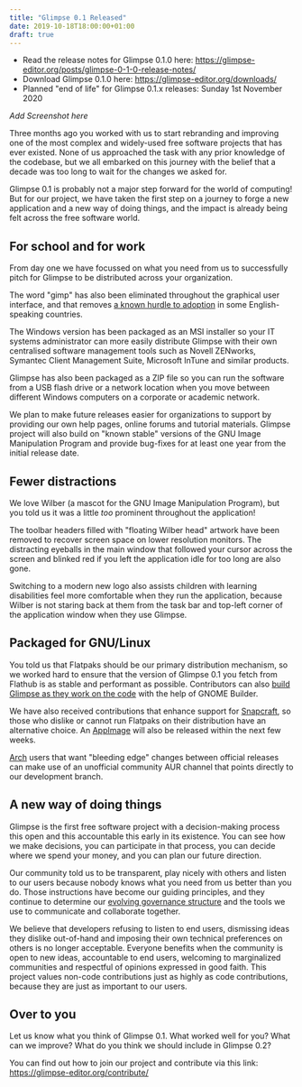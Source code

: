 ```yaml
---
title: "Glimpse 0.1 Released"
date: 2019-10-18T18:00:00+01:00
draft: true
---
```

* Read the release notes for Glimpse 0.1.0 here: https://glimpse-editor.org/posts/glimpse-0-1-0-release-notes/
* Download Glimpse 0.1.0 here: https://glimpse-editor.org/downloads/
* Planned "end of life" for Glimpse 0.1.x releases: Sunday 1st November 2020

*Add Screenshot here*

Three months ago you worked with us to start rebranding and improving one of the most complex and widely-used free software projects that has ever existed. None of us approached the task with any prior knowledge of the codebase, but we all embarked on this journey with the belief that a decade was too long to wait for the changes we asked for.

Glimpse 0.1 is probably not a major step forward for the world of computing! But for our project, we have taken the first step on a journey to forge a new application and a new way of doing things, and the impact is already being felt across the free software world.

## For school and for work
From day one we have focussed on what you need from us to successfully pitch for Glimpse to be distributed across your organization.

The word "gimp" has also been eliminated throughout the graphical user interface, and that removes [a known hurdle to adoption](../about/#what-is-wrong-with-the-gimp-name) in some English-speaking countries.

The Windows version has been packaged as an MSI installer so your IT systems administrator can more easily distribute Glimpse with their own centralised software management tools such as Novell ZENworks, Symantec Client Management Suite, Microsoft InTune and similar products.

Glimpse has also been packaged as a ZIP file so you can run the software from a USB flash drive or a network location when you move between different Windows computers on a corporate or academic network.

We plan to make future releases easier for organizations to support by providing our own help pages, online forums and tutorial materials. Glimpse project will also build on "known stable" versions of the GNU Image Manipulation Program and provide bug-fixes for at least one year from the initial release date.

## Fewer distractions
We love Wilber (a mascot for the GNU Image Manipulation Program), but you told us it was a little *too* prominent throughout the application!

The toolbar headers filled with "floating Wilber head" artwork have been removed to recover screen space on lower resolution monitors. The distracting eyeballs in the main window that followed your cursor across the screen and blinked red if you left the application idle for too long are also gone.

Switching to a modern new logo also assists children with learning disabilities feel more comfortable when they run the application, because Wilber is not staring back at them from the task bar and top-left corner of the application window when they use Glimpse.

## Packaged for GNU/Linux
You told us that Flatpaks should be our primary distribution mechanism, so we worked hard to ensure that the version of Glimpse 0.1 you fetch from Flathub is as stable and performant as possible. Contributors can also [build Glimpse as they work on the code](https://wiki.glimpse-editor.org/index.php?title=Building_Glimpse/Linux) with the help of GNOME Builder.

We have also received contributions that enhance support for [Snapcraft](https://snapcraft.io/), so those who dislike or cannot run Flatpaks on their distribution have an alternative choice. An [AppImage](https://appimage.org/) will also be released within the next few weeks.

[Arch](https://www.archlinux.org/) users that want "bleeding edge" changes between official releases can make use of an unofficial community AUR channel that points directly to our development branch.

## A new way of doing things
Glimpse is the first free software project with a decision-making process this open and this accountable this early in its existence. You can see how we make decisions, you can participate in that process, you can decide where we spend your money, and you can plan our future direction.

Our community told us to be transparent, play nicely with others and listen to our users because nobody knows what you need from us better than you do. Those instructions have become our guiding principles, and they continue to determine our [evolving governance structure](../about/#how-does-this-project-govern-itself) and the tools we use to communicate and collaborate together.

We believe that developers refusing to listen to end users, dismissing ideas they dislike out-of-hand and imposing their own technical preferences on others is no longer acceptable. Everyone benefits when the community is open to new ideas, accountable to end users, welcoming to marginalized communities and respectful of opinions expressed in good faith. This project values non-code contributions just as highly as code contributions, because they are just as important to our users.

## Over to you
Let us know what you think of Glimpse 0.1. What worked well for you? What can we improve? What do you think we should include in Glimpse 0.2?

You can find out how to join our project and contribute via this link: https://glimpse-editor.org/contribute/

